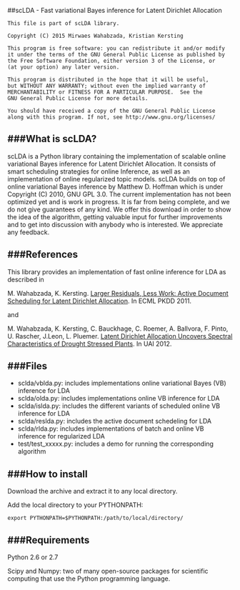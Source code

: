 ##scLDA - Fast variational Bayes inference for Latent Dirichlet Allocation
    
    This file is part of scLDA library.
    
    Copyright (C) 2015 Mirwaes Wahabzada, Kristian Kersting

    This program is free software: you can redistribute it and/or modify
    it under the terms of the GNU General Public License as published by
    the Free Software Foundation, either version 3 of the License, or
    (at your option) any later version.

    This program is distributed in the hope that it will be useful, 
    but WITHOUT ANY WARRANTY; without even the implied warranty of
    MERCHANTABILITY or FITNESS FOR A PARTICULAR PURPOSE.  See the
    GNU General Public License for more details.

    You should have received a copy of the GNU General Public License 
    along with this program. If not, see http://www.gnu.org/licenses/


###What is scLDA?
-----------------
scLDA is a Python library containing the implementation of scalable online variational 
Bayes inference for Latent Dirichlet Allocation. It consists of smart scheduling 
strategies for online Inference, as well as an implementation of online regularized 
topic models. scLDA builds on top of online variational Bayes inference by Matthew D. Hoffman 
which is under Copyright (C) 2010, GNU GPL 3.0. The current implementation has not been
optimized yet and is work in progress. It is far from being complete, and we
do not give guarantees of any kind. We offer this download in order to show 
the idea of the algorithm, getting valuable input for further improvements 
and to get into discussion with anybody who is interested. 
We appreciate any feedback.

###References
-------------
This library provides an implementation of fast online inference for LDA as described in

M. Wahabzada, K. Kersting. 
[Larger Residuals, Less Work: Active Document Scheduling for Latent Dirichlet Allocation](http://www-kd.iai.uni-bonn.de/pubattachments/508/wahabzada11ecml.pdf).
In ECML PKDD 2011.

and 

M. Wahabzada, K. Kersting, C. Bauckhage, C. Roemer, A. Ballvora, F. Pinto, U. Rascher, J.Leon, L. Pluemer. 
[Latent Dirichlet Allocation Uncovers Spectral Characteristics of Drought Stressed Plants](http://www-kd.iai.uni-bonn.de/pubattachments/626/wahabzada12uai.pdf).
In UAI 2012.


###Files
--------

* sclda/vblda.py: includes implementations online variational Bayes (VB) inference for LDA
* sclda/olda.py: includes implementations online VB inference for LDA 
* sclda/islda.py: includes the different variants of scheduled online VB inference for LDA
* sclda/reslda.py: includes the active document schedeling for LDA
* sclda/rlda.py: includes implementations of batch and online VB inference for regularized LDA
* test/test_xxxxx.py: includes a demo for running the corresponding algorithm


###How to install
-----------------

Download the archive and extract it to any local directory.

Add the local directory to your PYTHONPATH:
    
    export PYTHONPATH=$PYTHONPATH:/path/to/local/directory/

###Requirements
---------------

Python 2.6 or 2.7 

Scipy and Numpy: two of many open-source packages for scientific computing that use the Python programming language.
